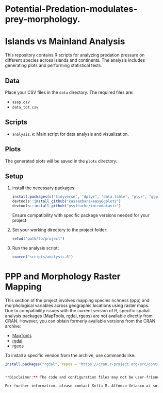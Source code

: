 # Potential-Predation-modulates-prey-morphology.

# Islands vs Mainland Analysis

This repository contains R scripts for analyzing predation pressure on different species across islands and continents. The analysis includes generating plots and performing statistical tests.

## Data

Place your CSV files in the `data` directory. The required files are:
- `asap.csv`
- `data_tot.csv`

## Scripts

- `analysis.R`: Main script for data analysis and visualization.

## Plots

The generated plots will be saved in the `plots` directory.

## Setup

1. Install the necessary packages:
    ```R
    install.packages(c("tidyverse", "dplyr", "data.table", "plyr", "ggplot2", "nortest", "hrbrthemes", "viridis", "ggbeeswarm", "devtools", "Rmisc", "remotes", "see", "showtext"))
    devtools::install_github("kassambara/easyGgplot2")
    devtools::install_github("psyteachr/introdataviz")
    ```
   
   Ensure compatibility with specific package versions needed for your project.

2. Set your working directory to the project folder:
    ```R
    setwd("path/to/project")
    ```

3. Run the analysis script:
    ```R
    source("scripts/analysis.R")
    ```

# PPP and Morphology Raster Mapping

This section of the project involves mapping species richness (ppp) and morphological variables across geographic locations using raster maps. Due to compatibility issues with the current version of R, specific spatial analysis packages (MapTools, rgdal, rgeos) are not available directly from CRAN. However, you can obtain formerly available versions from the CRAN archive:

- [MapTools](https://cran.r-project.org/src/contrib/Archive/maptools/)
- [rgdal](https://cran.r-project.org/src/contrib/Archive/rgdal/)
- [rgeos](https://cran.r-project.org/src/contrib/Archive/rgeos/)

To install a specific version from the archive, use commands like:
```R
install.packages("rgdal", repos = "https://cran.r-project.org/src/contrib/Archive/rgdal/", type = "source")


**Disclaimer:** The code and configuration files may not be user-friendly, as they were not created by a professional computer scientist. If you encounter any difficulties or need assistance in executing the codes, please do not hesitate to contact us.

For further information, please contact Sofía M. Alfonso-Velasco at sofiamalfonsovelasco@gmail.com.
